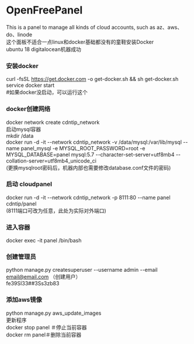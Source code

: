 # OpenFreePanel
This is a panel to manage all kinds of cloud accounts, such as az、aws、do、linode  
这个面板不适合一点linux和docker基础都没有的童鞋安装Docker  
ubuntu  18  digitalocean机器成功
### 安装docker  
curl -fsSL https://get.docker.com -o get-docker.sh && sh get-docker.sh service docker start  
#如果docker没启动，可以运行这个  
### docker创建网络  
docker network create cdntip_network  
启动mysql容器  
mkdir /data  
docker run -d -it --network cdntip_network -v /data/mysql:/var/lib/mysql --name panel_mysql -e MYSQL_ROOT_PASSWORD=root -e MYSQL_DATABASE=panel mysql:5.7 --character-set-server=utf8mb4 --collation-server=utf8mb4_unicode_ci  
(更换mysqlroot密码后，机器内部也需要修改database.conf文件的密码)  
### 启动 cloudpanel  
docker run -d -it --network cdntip_network -p 8111:80 --name panel cdntip/panel  
(8111端口可改为任意，此处为实际对外端口)
### 进入容器  
docker exec -it panel /bin/bash  
### 创建管理员  
python manage.py createsuperuser --username admin --email email@email.com
（创建用户）  
fe39SI33##3Ss3zb83  
### 添加aws镜像  
python manage.py aws_update_images   
更新程序  
docker stop panel ＃停止当前容器  
docker rm panel＃删除当前容器  
